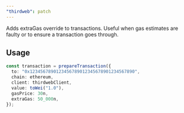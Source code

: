 ```yaml
---
"thirdweb": patch
---
```


Adds extraGas override to transactions. Useful when gas estimates are faulty or to ensure a transaction goes through.

## Usage

```ts
const transaction = prepareTransaction({
  to: "0x1234567890123456789012345678901234567890",
  chain: ethereum,
  client: thirdwebClient,
  value: toWei("1.0"),
  gasPrice: 30n,
  extraGas: 50_000n,
});
```
